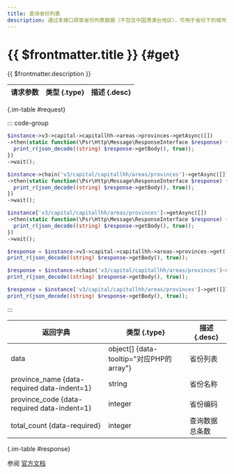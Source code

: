 ```yaml
---
title: 查询省份列表
description: 通过本接口获取省份列表数据（不包含中国港澳台地区），可用于省份下的城市数据查询
---
```


# {{ $frontmatter.title }} {#get}

{{ $frontmatter.description }}

| 请求参数 | 类型 {.type} | 描述 {.desc}
| --- | --- | ---

{.im-table #request}

::: code-group

```php [异步纯链式]
$instance->v3->capital->capitallhh->areas->provinces->getAsync([])
->then(static function(\Psr\Http\Message\ResponseInterface $response) {
  print_r(json_decode((string) $response->getBody(), true));
})
->wait();
```

```php [异步声明式]
$instance->chain('v3/capital/capitallhh/areas/provinces')->getAsync([])
->then(static function(\Psr\Http\Message\ResponseInterface $response) {
  print_r(json_decode((string) $response->getBody(), true));
})
->wait();
```

```php [异步属性式]
$instance['v3/capital/capitallhh/areas/provinces']->getAsync([])
->then(static function(\Psr\Http\Message\ResponseInterface $response) {
  print_r(json_decode((string) $response->getBody(), true));
})
->wait();
```

```php [同步纯链式]
$response = $instance->v3->capital->capitallhh->areas->provinces->get([]);
print_r(json_decode((string) $response->getBody(), true));
```

```php [同步声明式]
$response = $instance->chain('v3/capital/capitallhh/areas/provinces')->get([]);
print_r(json_decode((string) $response->getBody(), true));
```

```php [同步属性式]
$response = $instance['v3/capital/capitallhh/areas/provinces']->get([]);
print_r(json_decode((string) $response->getBody(), true));
```

:::

| 返回字典 | 类型 {.type} | 描述 {.desc}
| --- | --- | ---
| data | object[] {data-tooltip="对应PHP的array"} | 省份列表
| province_name {data-required data-indent=1} | string | 省份名称
| province_code {data-required data-indent=1} | integer | 省份编码
| total_count {data-required} | integer | 查询数据总条数

{.im-table #response}

参阅 [官方文档](https://pay.weixin.qq.com/doc/v3/partner/4012698641)
